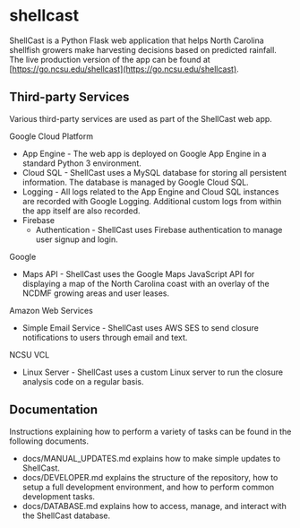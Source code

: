 # shellcast
ShellCast is a Python Flask web application that helps North Carolina shellfish growers make harvesting decisions based on predicted rainfall.  The live production version of the app can be found at [https://go.ncsu.edu/shellcast](https://go.ncsu.edu/shellcast).

## Third-party Services
Various third-party services are used as part of the ShellCast web app.

Google Cloud Platform
- App Engine - The web app is deployed on Google App Engine in a standard Python 3 environment.
- Cloud SQL - ShellCast uses a MySQL database for storing all persistent information.  The database is managed by Google Cloud SQL.
- Logging - All logs related to the App Engine and Cloud SQL instances are recorded with Google Logging.  Additional custom logs from within the app itself are also recorded.
- Firebase
  - Authentication - ShellCast uses Firebase authentication to manage user signup and login.

Google
- Maps API - ShellCast uses the Google Maps JavaScript API for displaying a map of the North Carolina coast with an overlay of the NCDMF growing areas and user leases.

Amazon Web Services
- Simple Email Service - ShellCast uses AWS SES to send closure notifications to users through email and text.

NCSU VCL
- Linux Server - ShellCast uses a custom Linux server to run the closure analysis code on a regular basis.

## Documentation
Instructions explaining how to perform a variety of tasks can be found in the following documents.

- docs/MANUAL_UPDATES.md explains how to make simple updates to ShellCast.
- docs/DEVELOPER.md explains the structure of the repository, how to setup a full development environment, and how to perform common development tasks.
- docs/DATABASE.md explains how to access, manage, and interact with the ShellCast database.
